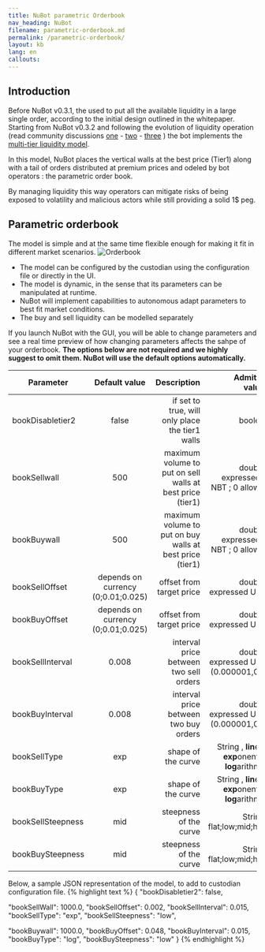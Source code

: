 ```yaml
---
title: NuBot parametric Orderbook
nav_heading: NuBot
filename: parametric-orderbook.md
permalink: /parametric-orderbook/
layout: kb
lang: en
callouts:
---
```

## Introduction

Before NuBot v0.3.1, the used to put all the available liquidity in a large single order, according to the initial design outlined in the whitepaper. Starting from NuBot v0.3.2 and following the evolution of liquidity operation (read community discussions  [one](https://discuss.nubits.com/t/finalized-evolution-of-liquidity-operations/618) - [two](https://discuss.nubits.com/t/nubits-trading-walls-design-features-and-the-improvements-chinese/1066) - [three](https://discuss.nubits.com/t/closed-motion-to-cease-shareholder-funded-nbt-ppc-operations/702) ) the bot implements the [multi-tier liquidity model](https://docs.nubits.com/nubits-liquidity/). 

In this model, NuBot places the vertical walls at the best price (Tier1) along with a tail of orders distributed at premium prices and odeled by bot operators : the parametric order book.  

By managing liquidity this way operators can mitigate risks of being exposed to volatility and malicious actors while still providing a solid 1$ peg.

## Parametric orderbook

The model is simple and at the same time flexible enough for making it fit in different market scenarios. 
![Orderbook](https://bitbucket.org/repo/ordrAX/images/2225183234-Screen%20Shot%202015-08-06%20at%2012.23.49.png)



 - The model can be configured by the custodian using the configuration file or directly in the UI.
 - The model is dynamic, in the sense that its parameters can be manipulated at runtime.
 - NuBot will implement capabilities to autonomous adapt parameters to best fit market conditions.
 - The buy and sell liquidity can be modelled separately

If you launch NuBot with the GUI, you will be able to change parameters and see a real time preview of how changing parameters affects the sahpe of your orderbook.
**The options below are not required and we highly suggest to omit them. NuBot will use the default options automatically.**

| Parameter      |  Default value  |  Description  |   Admitted values  | 
| ------------- |:-------------:| -------------:| -------------:| 
| bookDisabletier2 | false | if set to true, will only place the tier1 walls  |  boolean |
| bookSellwall | 500 | maximum volume to put on sell walls at best price (tier1) |  double , expressed in NBT ; 0 allowed |
| bookBuywall | 500 | maximum volume to put on buy walls at best price (tier1) |  double , expressed in NBT ; 0 allowed |
| bookSellOffset | depends on currency (0;0.01;0.025) | offset from target price  |  double , expressed USD.  |
| bookBuyOffset | depends on currency (0;0.01;0.025) |  offset from target price  |  double , expressed USD.  |
| bookSellInterval | 0.008 |  interval price between two sell orders  |  double , expressed USD. (0.000001,0.3)  |
| bookBuyInterval | 0.008 |  interval price between two buy orders  |  double , expressed USD. (0.000001,0.3) |
| bookSellType | exp | shape of the curve  |  String , **lin**ear; **exp**onential; **log**arithmic;  |
| bookBuyType | exp | shape of the curve  |  String , **lin**ear; **exp**onential; **log**arithmic; |
| bookSellSteepness | mid | steepness of the curve  |  String , flat;low;mid;high |
| bookBuySteepness | mid | steepness of the curve  |  String , flat;low;mid;high  |



Below, a sample JSON representation of the model, to add to custodian configuration file. 
{% highlight text %}
{
  "bookDisabletier2": false,
  
  "bookSellWall": 1000.0,
  "bookSellOffset": 0.002,
  "bookSellInterval": 0.015,
  "bookSellType": "exp",
  "bookSellSteepness": "low",

  "bookBuywall": 1000.0,
  "bookBuyOffset": 0.048,
  "bookBuyInterval": 0.015,
  "bookBuyType": "log",
  "bookBuySteepness": "low"
}
{% endhighlight %}
